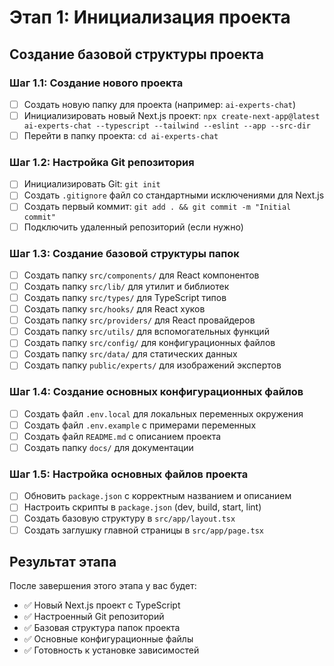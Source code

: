 # Этап 1: Инициализация проекта

## Создание базовой структуры проекта

### Шаг 1.1: Создание нового проекта
- [ ] Создать новую папку для проекта (например: `ai-experts-chat`)
- [ ] Инициализировать новый Next.js проект: `npx create-next-app@latest ai-experts-chat --typescript --tailwind --eslint --app --src-dir`
- [ ] Перейти в папку проекта: `cd ai-experts-chat`

### Шаг 1.2: Настройка Git репозитория
- [ ] Инициализировать Git: `git init`
- [ ] Создать `.gitignore` файл со стандартными исключениями для Next.js
- [ ] Создать первый коммит: `git add . && git commit -m "Initial commit"`
- [ ] Подключить удаленный репозиторий (если нужно)

### Шаг 1.3: Создание базовой структуры папок
- [ ] Создать папку `src/components/` для React компонентов
- [ ] Создать папку `src/lib/` для утилит и библиотек
- [ ] Создать папку `src/types/` для TypeScript типов
- [ ] Создать папку `src/hooks/` для React хуков
- [ ] Создать папку `src/providers/` для React провайдеров
- [ ] Создать папку `src/utils/` для вспомогательных функций
- [ ] Создать папку `src/config/` для конфигурационных файлов
- [ ] Создать папку `src/data/` для статических данных
- [ ] Создать папку `public/experts/` для изображений экспертов

### Шаг 1.4: Создание основных конфигурационных файлов
- [ ] Создать файл `.env.local` для локальных переменных окружения
- [ ] Создать файл `.env.example` с примерами переменных
- [ ] Создать файл `README.md` с описанием проекта
- [ ] Создать папку `docs/` для документации

### Шаг 1.5: Настройка основных файлов проекта
- [ ] Обновить `package.json` с корректным названием и описанием
- [ ] Настроить скрипты в `package.json` (dev, build, start, lint)
- [ ] Создать базовую структуру в `src/app/layout.tsx`
- [ ] Создать заглушку главной страницы в `src/app/page.tsx`

## Результат этапа
После завершения этого этапа у вас будет:
- ✅ Новый Next.js проект с TypeScript
- ✅ Настроенный Git репозиторий
- ✅ Базовая структура папок проекта
- ✅ Основные конфигурационные файлы
- ✅ Готовность к установке зависимостей